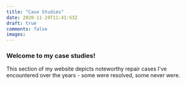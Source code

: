 ```yaml
---
title: "Case Studies"
date: 2020-11-19T11:41:53Z
draft: true
comments: false
images:
---
```


### Welcome to my case studies!

This section of my website depicts noteworthy repair cases I've encountered over the years - some were resolved, some never were.